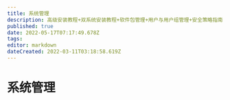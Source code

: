 ```yaml
---
title: 系统管理
description: 高级安装教程+双系统安装教程+软件包管理+用户与用户组管理+安全策略指南
published: true
date: 2022-05-17T07:17:49.678Z
tags: 
editor: markdown
dateCreated: 2022-03-11T03:18:58.619Z
---
```


# 系统管理
